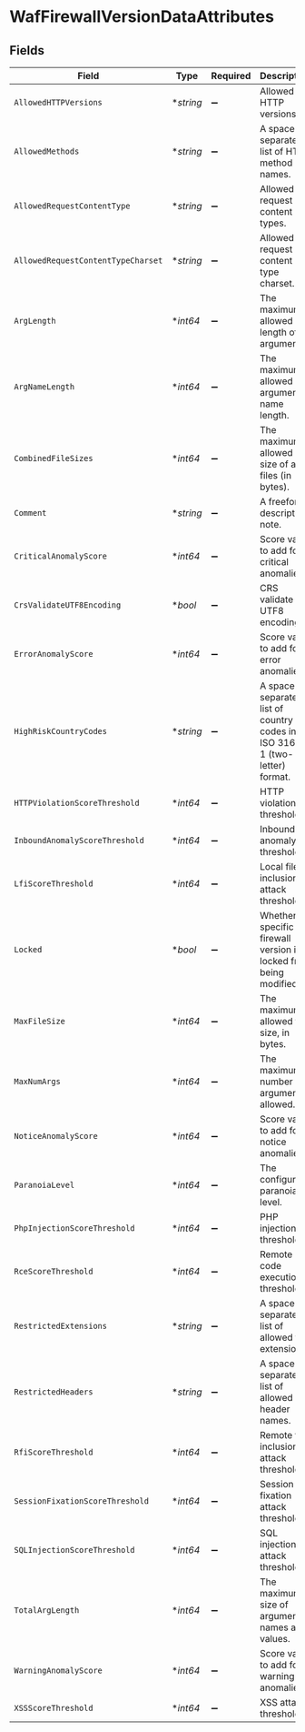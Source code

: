 # WafFirewallVersionDataAttributes


## Fields

| Field                                                                      | Type                                                                       | Required                                                                   | Description                                                                | Example                                                                    |
| -------------------------------------------------------------------------- | -------------------------------------------------------------------------- | -------------------------------------------------------------------------- | -------------------------------------------------------------------------- | -------------------------------------------------------------------------- |
| `AllowedHTTPVersions`                                                      | **string*                                                                  | :heavy_minus_sign:                                                         | Allowed HTTP versions.                                                     |                                                                            |
| `AllowedMethods`                                                           | **string*                                                                  | :heavy_minus_sign:                                                         | A space-separated list of HTTP method names.                               |                                                                            |
| `AllowedRequestContentType`                                                | **string*                                                                  | :heavy_minus_sign:                                                         | Allowed request content types.                                             |                                                                            |
| `AllowedRequestContentTypeCharset`                                         | **string*                                                                  | :heavy_minus_sign:                                                         | Allowed request content type charset.                                      |                                                                            |
| `ArgLength`                                                                | **int64*                                                                   | :heavy_minus_sign:                                                         | The maximum allowed length of an argument.                                 |                                                                            |
| `ArgNameLength`                                                            | **int64*                                                                   | :heavy_minus_sign:                                                         | The maximum allowed argument name length.                                  |                                                                            |
| `CombinedFileSizes`                                                        | **int64*                                                                   | :heavy_minus_sign:                                                         | The maximum allowed size of all files (in bytes).                          |                                                                            |
| `Comment`                                                                  | **string*                                                                  | :heavy_minus_sign:                                                         | A freeform descriptive note.                                               |                                                                            |
| `CriticalAnomalyScore`                                                     | **int64*                                                                   | :heavy_minus_sign:                                                         | Score value to add for critical anomalies.                                 |                                                                            |
| `CrsValidateUTF8Encoding`                                                  | **bool*                                                                    | :heavy_minus_sign:                                                         | CRS validate UTF8 encoding.                                                |                                                                            |
| `ErrorAnomalyScore`                                                        | **int64*                                                                   | :heavy_minus_sign:                                                         | Score value to add for error anomalies.                                    |                                                                            |
| `HighRiskCountryCodes`                                                     | **string*                                                                  | :heavy_minus_sign:                                                         | A space-separated list of country codes in ISO 3166-1 (two-letter) format. |                                                                            |
| `HTTPViolationScoreThreshold`                                              | **int64*                                                                   | :heavy_minus_sign:                                                         | HTTP violation threshold.                                                  |                                                                            |
| `InboundAnomalyScoreThreshold`                                             | **int64*                                                                   | :heavy_minus_sign:                                                         | Inbound anomaly threshold.                                                 |                                                                            |
| `LfiScoreThreshold`                                                        | **int64*                                                                   | :heavy_minus_sign:                                                         | Local file inclusion attack threshold.                                     |                                                                            |
| `Locked`                                                                   | **bool*                                                                    | :heavy_minus_sign:                                                         | Whether a specific firewall version is locked from being modified.         |                                                                            |
| `MaxFileSize`                                                              | **int64*                                                                   | :heavy_minus_sign:                                                         | The maximum allowed file size, in bytes.                                   |                                                                            |
| `MaxNumArgs`                                                               | **int64*                                                                   | :heavy_minus_sign:                                                         | The maximum number of arguments allowed.                                   |                                                                            |
| `NoticeAnomalyScore`                                                       | **int64*                                                                   | :heavy_minus_sign:                                                         | Score value to add for notice anomalies.                                   |                                                                            |
| `ParanoiaLevel`                                                            | **int64*                                                                   | :heavy_minus_sign:                                                         | The configured paranoia level.                                             |                                                                            |
| `PhpInjectionScoreThreshold`                                               | **int64*                                                                   | :heavy_minus_sign:                                                         | PHP injection threshold.                                                   |                                                                            |
| `RceScoreThreshold`                                                        | **int64*                                                                   | :heavy_minus_sign:                                                         | Remote code execution threshold.                                           |                                                                            |
| `RestrictedExtensions`                                                     | **string*                                                                  | :heavy_minus_sign:                                                         | A space-separated list of allowed file extensions.                         |                                                                            |
| `RestrictedHeaders`                                                        | **string*                                                                  | :heavy_minus_sign:                                                         | A space-separated list of allowed header names.                            |                                                                            |
| `RfiScoreThreshold`                                                        | **int64*                                                                   | :heavy_minus_sign:                                                         | Remote file inclusion attack threshold.                                    |                                                                            |
| `SessionFixationScoreThreshold`                                            | **int64*                                                                   | :heavy_minus_sign:                                                         | Session fixation attack threshold.                                         |                                                                            |
| `SQLInjectionScoreThreshold`                                               | **int64*                                                                   | :heavy_minus_sign:                                                         | SQL injection attack threshold.                                            |                                                                            |
| `TotalArgLength`                                                           | **int64*                                                                   | :heavy_minus_sign:                                                         | The maximum size of argument names and values.                             |                                                                            |
| `WarningAnomalyScore`                                                      | **int64*                                                                   | :heavy_minus_sign:                                                         | Score value to add for warning anomalies.                                  |                                                                            |
| `XSSScoreThreshold`                                                        | **int64*                                                                   | :heavy_minus_sign:                                                         | XSS attack threshold.                                                      |                                                                            |